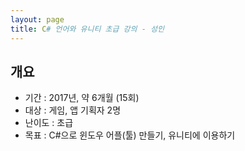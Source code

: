 ```yaml
---
layout: page
title: C# 언어와 유니티 초급 강의 - 성인
---
```


## 개요
* 기간 : 2017년, 약 6개월 (15회)
* 대상 : 게임, 앱 기획자 2명
* 난이도 : 초급
* 목표 : C#으로 윈도우 어플(툴) 만들기, 유니티에 이용하기